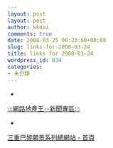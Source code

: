 ```yaml
---
layout: post
layout: post
author: kkdai
comments: true
date: 2008-03-25 00:23:00+00:00
slug: links-for-2008-03-24
title: links for 2008-03-24
wordpress_id: 834
categories:
- 未分類
---
```



	
  * 
		

[:::網路地產王--新聞專區:::](http://news.vrhouse.com.tw/index.asp?mods=news&file=newsinfo&cno=644014-bwrv-200705-8pzg-17135251&sno=644014-kwnj-200705-gpv4-17140006&nno=506816-g17a-200712-g96x-17102759)


	

	
  * 
		

[三重巴黎願景系列總網站 - 首頁](http://phpbb.guestbook.com.tw/b5/index.php?mforum=darrenyang&sid=aa5334adffba9b960b26220cf46ac88e)


	



